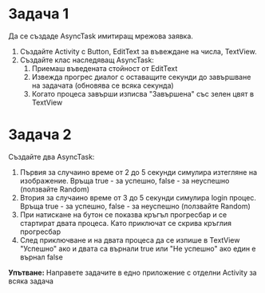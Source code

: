 # Задача 1 

Да се създаде AsyncTask имитиращ мрежова заявка. 

1. Създайте Activity с Button, EditText за въвеждане на числа, TextView.
2. Създайте клас наследяващ AsyncTask:
   1. Приемаш въведената стойност от EditText
   2. Извежда прогрес диалог с оставащите секунди до завършване на задачата (обновява се всяка секунда)
   3. Когато процеса завърши изписва "Завършена" със зелен цвят в TextView

# Задача 2

Създайте два AsyncTask:
1. Първия за случаино време от 2 до 5 секунди симулира изтегляне на изображение. Връща true - за успешно, false - за неуспешно (ползвайте Random)
2. Втория за случаино време от 3 до 5 секунди симулира login процес. Връща true - за успешно, false - за неуспешно (ползвайте Random)
3. При натискане на бутон се показва  кръгъл прогресбар и се стартират двата процеса. Като приключат се скрива кръглия прогресбар
4. След приключване и на двата процеса да се изпише в TextView "Успешно" ако и двата са върнали true или "Не успешно" ако един е върнал false

**Упътване:** Направете задачите в едно приложение с отделни Activity за всяка задача